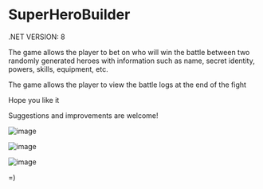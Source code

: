 # SuperHeroBuilder

.NET VERSION: 8

The game allows the player to bet on who will win the battle between two randomly generated heroes with information such as name, secret identity, powers, skills, equipment, etc.

The game allows the player to view the battle logs at the end of the fight

Hope you like it

Suggestions and improvements are welcome! 

![image](https://github.com/IseduardoRezende/SuperHeroBuilder/assets/109261717/95414c6f-fc67-4f78-b986-a4dc20c4a48d)

![image](https://github.com/IseduardoRezende/SuperHeroBuilder/assets/109261717/dcb245ad-6e88-4253-b932-256b319f850a)

![image](https://github.com/IseduardoRezende/SuperHeroBuilder/assets/109261717/9564b8cb-7815-4a98-a06d-c001b4cdc9db)

=)
